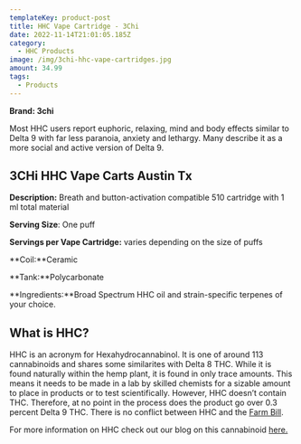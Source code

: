 ```yaml
---
templateKey: product-post
title: HHC Vape Cartridge - 3Chi
date: 2022-11-14T21:01:05.185Z
category:
  - HHC Products
image: /img/3chi-hhc-vape-cartridges.jpg
amount: 34.99
tags:
  - Products
---
```

**Brand: 3chi**

Most HHC users report euphoric, relaxing, mind and body effects similar to Delta 9 with far less paranoia, anxiety and lethargy. Many describe it as a more social and active version of Delta 9.

## **3CHi HHC Vape Carts Austin Tx**

**Description:** Breath and button-activation compatible 510 cartridge with 1 ml total material

**Serving Size**: One puff

**Servings per Vape Cartridge:** varies depending on the size of puffs

**Coil:**Ceramic

**Tank:**Polycarbonate

**Ingredients:**Broad Spectrum HHC oil and strain-specific terpenes of your choice.

## What is HHC?

HHC is an acronym for Hexahydrocannabinol. It is one of around 113 cannabinoids and shares some similarites with Delta 8 THC. While it is found naturally within the hemp plant, it is found in only trace amounts. This means it needs to be made in a lab by skilled chemists for a sizable amount to place in products or to test scientifically. However, HHC doesn’t contain THC. Therefore, at no point in the process does the product go over 0.3 percent Delta 9 THC. There is no conflict between HHC and the [Farm Bill](https://www.congress.gov/bill/115th-congress/house-bill/2/text).

For more information on HHC check out our blog on this cannabinoid [here. ](https://capitalamericanshaman.com/blog/what-is-hhc/)